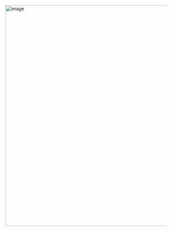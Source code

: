 <img width="2559" height="689" alt="image" src="https://github.com/user-attachments/assets/fb3d3151-65c9-458a-b482-8ca01cb3d254" />
